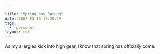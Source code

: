 ```yaml
---

title: "Spring has Sprung"
date: 2007-03-13 18:20:29
tags:
  -  personal
layout: rut
---
```


As my allergies kick into high gear, I know that spring has officially come. 

